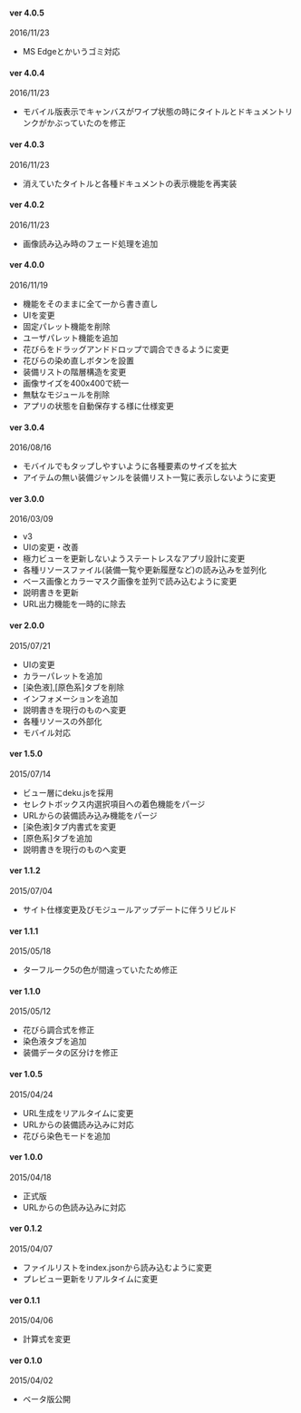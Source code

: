 #### ver 4.0.5

2016/11/23

+ MS Edgeとかいうゴミ対応

#### ver 4.0.4

2016/11/23

+ モバイル版表示でキャンバスがワイプ状態の時にタイトルとドキュメントリンクがかぶっていたのを修正

#### ver 4.0.3

2016/11/23

+ 消えていたタイトルと各種ドキュメントの表示機能を再実装

#### ver 4.0.2

2016/11/23

+ 画像読み込み時のフェード処理を追加

#### ver 4.0.0

2016/11/19

+ 機能をそのままに全て一から書き直し
+ UIを変更
+ 固定パレット機能を削除
+ ユーザパレット機能を追加
+ 花びらをドラッグアンドドロップで調合できるように変更
+ 花びらの染め直しボタンを設置
+ 装備リストの階層構造を変更
+ 画像サイズを400x400で統一
+ 無駄なモジュールを削除
+ アプリの状態を自動保存する様に仕様変更

#### ver 3.0.4

2016/08/16

+ モバイルでもタップしやすいように各種要素のサイズを拡大
+ アイテムの無い装備ジャンルを装備リスト一覧に表示しないように変更

#### ver 3.0.0

2016/03/09

+ v3
+ UIの変更・改善
+ 極力ビューを更新しないようステートレスなアプリ設計に変更
+ 各種リソースファイル(装備一覧や更新履歴など)の読み込みを並列化
+ ベース画像とカラーマスク画像を並列で読み込むように変更
+ 説明書きを更新
+ URL出力機能を一時的に除去

#### ver 2.0.0

2015/07/21

+ UIの変更
+ カラーパレットを追加
+ [染色液],[原色系]タブを削除
+ インフォメーションを追加
+ 説明書きを現行のものへ変更
+ 各種リソースの外部化
+ モバイル対応

#### ver 1.5.0

2015/07/14

+ ビュー層にdeku.jsを採用
+ セレクトボックス内選択項目への着色機能をパージ
+ URLからの装備読み込み機能をパージ
+ [染色液]タブ内書式を変更
+ [原色系]タブを追加
+ 説明書きを現行のものへ変更

#### ver 1.1.2

2015/07/04

+ サイト仕様変更及びモジュールアップデートに伴うリビルド

#### ver 1.1.1

2015/05/18

+ ターフルーク5の色が間違っていたため修正

#### ver 1.1.0

2015/05/12

+ 花びら調合式を修正
+ 染色液タブを追加
+ 装備データの区分けを修正

#### ver 1.0.5

2015/04/24

+ URL生成をリアルタイムに変更
+ URLからの装備読み込みに対応
+ 花びら染色モードを追加

#### ver 1.0.0

2015/04/18

+ 正式版
+ URLからの色読み込みに対応

#### ver 0.1.2

2015/04/07

+ ファイルリストをindex.jsonから読み込むように変更
+ プレビュー更新をリアルタイムに変更

#### ver 0.1.1

2015/04/06

+ 計算式を変更

#### ver 0.1.0

2015/04/02

+ ベータ版公開

